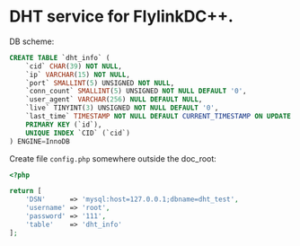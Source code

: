 DHT service for FlylinkDC++.
==============

DB scheme:
```sql
CREATE TABLE `dht_info` (
    `cid` CHAR(39) NOT NULL,
    `ip` VARCHAR(15) NOT NULL,
    `port` SMALLINT(5) UNSIGNED NOT NULL,
    `conn_count` SMALLINT(5) UNSIGNED NOT NULL DEFAULT '0',
    `user_agent` VARCHAR(256) NULL DEFAULT NULL,
    `live` TINYINT(3) UNSIGNED NOT NULL DEFAULT '0',
    `last_time` TIMESTAMP NOT NULL DEFAULT CURRENT_TIMESTAMP ON UPDATE CURRENT_TIMESTAMP,
    PRIMARY KEY (`id`),
    UNIQUE INDEX `CID` (`cid`)
) ENGINE=InnoDB
```

Create file `config.php` somewhere outside the doc_root:

```php
<?php

return [
    'DSN'      => 'mysql:host=127.0.0.1;dbname=dht_test',
    'username' => 'root',
    'password' => '111',
    'table'    => 'dht_info'
];
```
